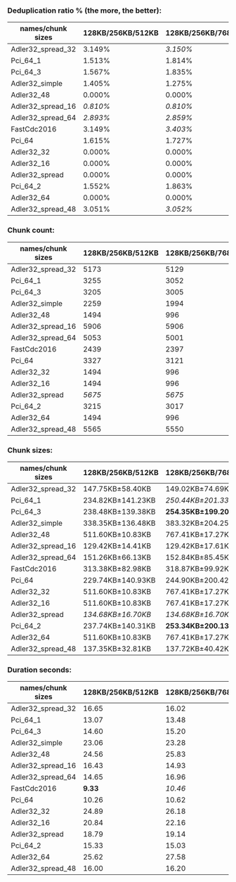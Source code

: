 ### Deduplication ratio % (the more, the better):

| names/chunk sizes | 128KB/256KB/512KB | 128KB/256KB/768KB | 128KB/256KB/1MB | 64KB/256KB/1MB | 128KB/256KB/320KB | 128KB/256KB/384KB | 128KB/256KB/448KB | 192KB/256KB/384KB | 128KB/256KB/1.25MB | 128KB/256KB/2MB |
| --------------- | --------------- | --------------- | ------------- | ------------ | --------------- | --------------- | --------------- | --------------- | ---------------- | ------------- |
| Adler32_spread_32 | 3.149%          | *3.150%*        | *3.150%*      | **4.613%**   | 2.643%          | 2.801%          | 3.109%          | 1.394%          | *3.150%*         | *3.150%*      |
| Pci_64_1        | 1.513%          | 1.814%          | 1.811%        | **2.470%**   | 1.886%          | 1.722%          | 1.822%          | 1.256%          | *1.951%*         | *1.951%*      |
| Pci_64_3        | 1.567%          | 1.835%          | 1.902%        | **2.496%**   | 1.649%          | 1.334%          | 1.622%          | 0.888%          | *1.974%*         | *1.974%*      |
| Adler32_simple  | 1.405%          | 1.275%          | *1.592%*      | **3.163%**   | 0.722%          | 1.047%          | 1.479%          | 0.407%          | *1.688%*         | 1.501%        |
| Adler32_48      | 0.000%          | 0.000%          | 0.000%        | 0.000%       | 0.000%          | 0.000%          | 0.000%          | 0.000%          | 0.000%           | 0.000%        |
| Adler32_spread_16 | *0.810%*        | *0.810%*        | *0.810%*      | **1.330%**   | 0.201%          | *0.810%*        | 0.776%          | 0.609%          | *0.810%*         | *0.810%*      |
| Adler32_spread_64 | *2.893%*        | *2.859%*        | *2.859%*      | **3.843%**   | 2.500%          | 2.780%          | 2.743%          | 1.119%          | 2.806%           | *2.859%*      |
| FastCdc2016     | 3.149%          | *3.403%*        | *3.403%*      | **4.014%**   | 2.843%          | 3.031%          | 3.065%          | 2.172%          | *3.403%*         | *3.403%*      |
| Pci_64          | 1.615%          | 1.727%          | 1.891%        | **2.547%**   | 1.859%          | 1.577%          | 1.953%          | 1.330%          | *2.031%*         | *2.031%*      |
| Adler32_32      | 0.000%          | 0.000%          | 0.000%        | 0.000%       | 0.000%          | 0.000%          | 0.000%          | 0.000%          | 0.000%           | 0.000%        |
| Adler32_16      | 0.000%          | 0.000%          | 0.000%        | 0.000%       | 0.000%          | 0.000%          | 0.000%          | 0.000%          | 0.000%           | 0.000%        |
| Adler32_spread  | 0.000%          | 0.000%          | 0.000%        | **3.635%**   | *0.422%*        | *0.325%*        | 0.000%          | 0.000%          | 0.000%           | 0.000%        |
| Pci_64_2        | 1.552%          | 1.863%          | 1.974%        | **2.561%**   | 1.718%          | 1.344%          | 1.576%          | 0.710%          | *2.064%*         | *2.064%*      |
| Adler32_64      | 0.000%          | 0.000%          | 0.000%        | 0.000%       | 0.000%          | 0.000%          | 0.000%          | 0.000%          | 0.000%           | 0.000%        |
| Adler32_spread_48 | 3.051%          | *3.052%*        | *3.052%*      | **3.845%**   | 2.759%          | 2.813%          | *3.052%*        | 1.961%          | *3.052%*         | *3.052%*      |

### Chunk count:

| names/chunk sizes | 128KB/256KB/512KB | 128KB/256KB/768KB | 128KB/256KB/1MB | 64KB/256KB/1MB | 128KB/256KB/320KB | 128KB/256KB/384KB | 128KB/256KB/448KB | 192KB/256KB/384KB | 128KB/256KB/1.25MB | 128KB/256KB/2MB |
| --------------- | --------------- | --------------- | ------------- | ------------ | --------------- | --------------- | --------------- | --------------- | ---------------- | ------------- |
| Adler32_spread_32 | 5173            | 5129            | 5118          | 9592         | 5257            | 5218            | 5187            | **3620**        | *5110*           | *5099*        |
| Pci_64_1        | 3255            | 3052            | 2955          | 4727         | 3667            | 3476            | 3354            | **2760**        | *2898*           | *2821*        |
| Pci_64_3        | 3205            | 3005            | 2914          | 4503         | 3594            | 3410            | 3295            | **2752**        | *2859*           | *2787*        |
| Adler32_simple  | 2259            | 1994            | *1901*        | 2282         | 2849            | 2588            | 2361            | 2299            | *1875*           | **1840**      |
| Adler32_48      | 1494            | 996             | *748*         | *748*        | 2390            | 1991            | 1707            | 1991            | *598*            | **374**       |
| Adler32_spread_16 | 5906            | 5906            | *5902*        | 11737        | 5911            | 5910            | 5910            | **3951**        | *5902*           | *5902*        |
| Adler32_spread_64 | 5053            | 5001            | 4982          | 9213         | 5146            | 5104            | 5073            | **3564**        | *4970*           | *4956*        |
| FastCdc2016     | 2439            | 2397            | *2389*        | 2539         | 2692            | 2536            | 2468            | 2453            | *2388*           | **2387**      |
| Pci_64          | 3327            | 3121            | 3021          | 4900         | 3739            | 3546            | 3422            | **2792**        | *2967*           | *2889*        |
| Adler32_32      | 1494            | 996             | *748*         | *748*        | 2390            | 1991            | 1707            | 1991            | *598*            | **374**       |
| Adler32_16      | 1494            | 996             | *748*         | *748*        | 2390            | 1991            | 1707            | 1991            | *598*            | **374**       |
| Adler32_spread  | *5675*          | *5675*          | *5675*        | 10770        | 5682            | 5680            | 5676            | **3846**        | *5675*           | *5675*        |
| Pci_64_2        | 3215            | 3017            | 2925          | 4552         | 3620            | 3431            | 3309            | **2752**        | *2872*           | *2798*        |
| Adler32_64      | 1494            | 996             | *748*         | *748*        | 2390            | 1991            | 1707            | 1991            | *598*            | **374**       |
| Adler32_spread_48 | 5565            | 5550            | 5546          | 10647        | 5596            | 5579            | 5569            | **3795**        | *5544*           | *5540*        |

### Chunk sizes:

| names/chunk sizes | 128KB/256KB/512KB | 128KB/256KB/768KB    | 128KB/256KB/1MB      | 64KB/256KB/1MB     | 128KB/256KB/320KB   | 128KB/256KB/384KB | 128KB/256KB/448KB  | 192KB/256KB/384KB   | 128KB/256KB/1.25MB   | 128KB/256KB/2MB    |
| --------------- | ----------------- | -------------------- | -------------------- | ------------------ | ------------------- | ----------------- | ------------------ | ------------------- | -------------------- | ------------------ |
| Adler32_spread_32 | 147.75KB±58.40KB  | 149.02KB±74.69KB     | 149.34KB±84.52KB     | 79.68KB±67.74KB    | 145.39KB±40.15KB    | 146.48KB±47.48KB  | 147.36KB±53.53KB   | **211.14KB±43.95KB** | *149.58KB±93.00KB*   | *149.90KB±110.20KB* |
| Pci_64_1        | 234.82KB±141.23KB | *250.44KB±201.33KB*  | **258.66KB±249.75KB** | 161.70KB±220.47KB  | 208.44KB±79.46KB    | 219.89KB±102.01KB | 227.89KB±122.02KB  | 276.93KB±80.19KB    | *263.75KB±288.27KB*  | 270.95KB±373.97KB  |
| Pci_64_3        | 238.48KB±139.38KB | **254.35KB±199.20KB** | *262.30KB±246.12KB*  | 169.74KB±222.32KB  | 212.67KB±79.10KB    | 224.15KB±101.22KB | 231.97KB±120.90KB  | 277.74KB±78.46KB    | *267.34KB±283.64KB*  | 274.25KB±367.37KB  |
| Adler32_simple  | 338.35KB±136.48KB | 383.32KB±204.25KB    | 402.07KB±241.74KB    | 334.94KB±247.17KB  | **268.28KB±65.11KB** | *295.34KB±90.99KB* | *323.73KB±113.59KB* | 332.46KB±65.20KB    | 407.65KB±260.76KB    | 415.40KB±285.30KB  |
| Adler32_48      | 511.60KB±10.83KB  | 767.41KB±17.27KB     | 1021.84KB±41.73KB    | 1021.84KB±41.73KB  | **319.81KB±6.90KB** | *383.90KB±3.73KB* | 447.77KB±6.89KB    | *383.90KB±3.73KB*   | 1.25MB±35.35KB       | 2.00MB±58.93KB     |
| Adler32_spread_16 | 129.42KB±14.41KB  | 129.42KB±17.61KB     | *129.50KB±22.94KB*   | 65.12KB±17.18KB    | 129.31KB±10.29KB    | 129.33KB±11.03KB  | 129.33KB±12.80KB   | **193.45KB±10.71KB** | *129.50KB±23.07KB*   | *129.50KB±23.07KB* |
| Adler32_spread_64 | 151.26KB±66.13KB  | 152.84KB±85.45KB     | 153.42KB±99.51KB     | 82.96KB±80.09KB    | 148.53KB±44.48KB    | 149.75KB±52.56KB  | 150.67KB±59.93KB   | **214.46KB±47.29KB** | *153.79KB±111.12KB*  | *154.22KB±135.30KB* |
| FastCdc2016     | 313.38KB±82.98KB  | 318.87KB±99.92KB     | 319.94KB±106.44KB    | *301.04KB±116.27KB* | **283.93KB±44.13KB** | *301.39KB±60.60KB* | 309.70KB±73.42KB   | 311.59KB±49.58KB    | 320.07KB±108.60KB    | 320.21KB±110.90KB  |
| Pci_64          | 229.74KB±140.93KB | 244.90KB±200.42KB    | *253.01KB±248.29KB*  | 155.99KB±217.06KB  | 204.42KB±79.25KB    | 215.55KB±101.89KB | 223.36KB±121.81KB  | 273.76KB±81.12KB    | **257.61KB±285.90KB** | *264.57KB±370.48KB* |
| Adler32_32      | 511.60KB±10.83KB  | 767.41KB±17.27KB     | 1021.84KB±41.73KB    | 1021.84KB±41.73KB  | **319.81KB±6.90KB** | *383.90KB±3.73KB* | 447.77KB±6.89KB    | *383.90KB±3.73KB*   | 1.25MB±35.35KB       | 2.00MB±58.93KB     |
| Adler32_16      | 511.60KB±10.83KB  | 767.41KB±17.27KB     | 1021.84KB±41.73KB    | 1021.84KB±41.73KB  | **319.81KB±6.90KB** | *383.90KB±3.73KB* | 447.77KB±6.89KB    | *383.90KB±3.73KB*   | 1.25MB±35.35KB       | 2.00MB±58.93KB     |
| Adler32_spread  | *134.68KB±16.70KB* | *134.68KB±16.70KB*   | *134.68KB±16.70KB*   | 70.97KB±18.20KB    | 134.52KB±13.03KB    | 134.57KB±13.96KB  | 134.66KB±16.03KB   | **198.74KB±15.48KB** | *134.68KB±16.70KB*   | *134.68KB±16.70KB* |
| Pci_64_2        | 237.74KB±140.31KB | **253.34KB±200.13KB** | *261.31KB±247.11KB*  | 167.91KB±222.14KB  | 211.14KB±79.41KB    | 222.77KB±101.85KB | 230.99KB±121.72KB  | 277.74KB±79.22KB    | *266.13KB±284.79KB*  | 273.17KB±369.12KB  |
| Adler32_64      | 511.60KB±10.83KB  | 767.41KB±17.27KB     | 1021.84KB±41.73KB    | 1021.84KB±41.73KB  | **319.81KB±6.90KB** | *383.90KB±3.73KB* | 447.77KB±6.89KB    | *383.90KB±3.73KB*   | 1.25MB±35.35KB       | 2.00MB±58.93KB     |
| Adler32_spread_48 | 137.35KB±32.81KB  | 137.72KB±40.42KB     | 137.82KB±45.49KB     | 71.79KB±40.46KB    | 136.59KB±23.77KB    | 137.00KB±27.39KB  | 137.25KB±30.27KB   | **201.41KB±25.76KB** | *137.87KB±49.40KB*   | *137.97KB±59.89KB* |

### Duration seconds:

| names/chunk sizes | 128KB/256KB/512KB | 128KB/256KB/768KB | 128KB/256KB/1MB | 64KB/256KB/1MB | 128KB/256KB/320KB | 128KB/256KB/384KB | 128KB/256KB/448KB | 192KB/256KB/384KB | 128KB/256KB/1.25MB | 128KB/256KB/2MB |
| --------------- | --------------- | --------------- | ------------- | ------------ | --------------- | --------------- | --------------- | --------------- | ---------------- | ------------- |
| Adler32_spread_32 | 16.65           | 16.02           | 16.24         | 16.32        | 16.10           | 16.24           | *15.78*         | 16.19           | **15.26**        | *15.39*       |
| Pci_64_1        | 13.07           | 13.48           | 13.91         | 14.39        | *12.36*         | *12.53*         | 13.00           | **11.97**       | 13.91            | 14.13         |
| Pci_64_3        | 14.60           | 15.20           | 15.63         | 16.99        | *14.19*         | *14.37*         | 14.68           | **13.52**       | 15.72            | 16.51         |
| Adler32_simple  | 23.06           | 23.28           | 23.35         | 26.00        | *21.58*         | *22.22*         | 23.50           | **20.34**       | 24.53            | 24.18         |
| Adler32_48      | 24.56           | 25.83           | 26.35         | 24.97        | *23.57*         | *23.32*         | 24.01           | **22.59**       | 24.51            | 24.22         |
| Adler32_spread_16 | 16.43           | 14.93           | 12.80         | 13.41        | 12.83           | *12.05*         | *12.43*         | 12.96           | 13.14            | **11.68**     |
| Adler32_spread_64 | 14.65           | 16.96           | 13.80         | 13.79        | **13.78**       | 17.26           | *13.79*         | *13.79*         | 13.79            | 13.80         |
| FastCdc2016     | **9.33**        | *10.46*         | 10.99         | 11.93        | 11.23           | *10.37*         | 10.63           | 10.66           | 11.51            | 11.58         |
| Pci_64          | 10.26           | 10.62           | 10.62         | 11.20        | *9.92*          | *10.15*         | 10.27           | **9.76**        | 10.73            | 10.93         |
| Adler32_32      | 24.89           | 26.18           | 29.58         | 30.78        | 25.88           | 25.95           | 28.91           | *24.19*         | *20.22*          | **19.76**     |
| Adler32_16      | 20.84           | 22.16           | 22.65         | 23.65        | *19.29*         | *19.92*         | 20.16           | **17.57**       | 22.92            | 23.66         |
| Adler32_spread  | 18.79           | 19.14           | 19.24         | 19.76        | **17.72**       | *18.57*         | 18.79           | *18.35*         | 19.59            | 19.82         |
| Pci_64_2        | 15.33           | 15.03           | 15.82         | 16.83        | *14.46*         | *14.68*         | 15.09           | **13.83**       | 16.03            | 16.23         |
| Adler32_64      | 25.62           | 27.58           | 28.52         | 29.28        | *22.13*         | 24.79           | *23.74*         | **21.87**       | 26.66            | 26.90         |
| Adler32_spread_48 | 16.00           | 16.20           | 14.68         | 13.18        | *13.18*         | 14.47           | *13.16*         | 13.18           | 13.18            | **13.15**     |
